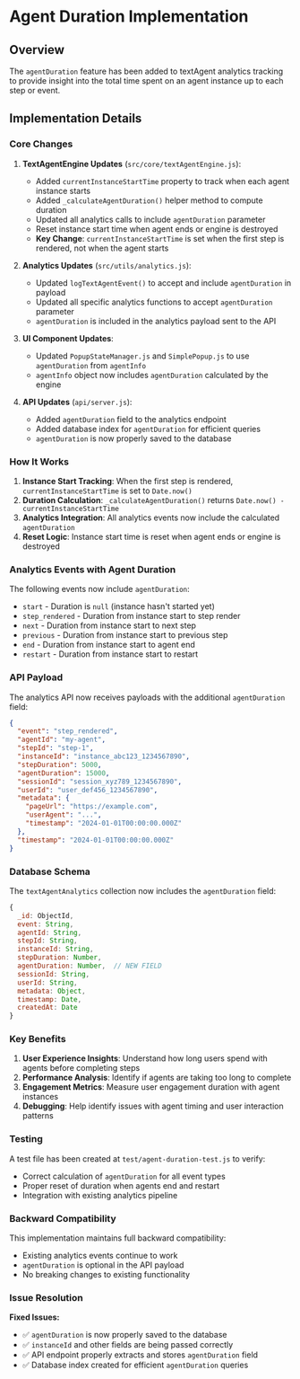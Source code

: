 # Agent Duration Implementation

## Overview

The `agentDuration` feature has been added to textAgent analytics tracking to provide insight into the total time spent on an agent instance up to each step or event.

## Implementation Details

### Core Changes

1. **TextAgentEngine Updates** (`src/core/textAgentEngine.js`):

   - Added `currentInstanceStartTime` property to track when each agent instance starts
   - Added `_calculateAgentDuration()` helper method to compute duration
   - Updated all analytics calls to include `agentDuration` parameter
   - Reset instance start time when agent ends or engine is destroyed
   - **Key Change**: `currentInstanceStartTime` is set when the first step is rendered, not when the agent starts

2. **Analytics Updates** (`src/utils/analytics.js`):

   - Updated `logTextAgentEvent()` to accept and include `agentDuration` in payload
   - Updated all specific analytics functions to accept `agentDuration` parameter
   - `agentDuration` is included in the analytics payload sent to the API

3. **UI Component Updates**:

   - Updated `PopupStateManager.js` and `SimplePopup.js` to use `agentDuration` from `agentInfo`
   - `agentInfo` object now includes `agentDuration` calculated by the engine

4. **API Updates** (`api/server.js`):
   - Added `agentDuration` field to the analytics endpoint
   - Added database index for `agentDuration` for efficient queries
   - `agentDuration` is now properly saved to the database

### How It Works

1. **Instance Start Tracking**: When the first step is rendered, `currentInstanceStartTime` is set to `Date.now()`
2. **Duration Calculation**: `_calculateAgentDuration()` returns `Date.now() - currentInstanceStartTime`
3. **Analytics Integration**: All analytics events now include the calculated `agentDuration`
4. **Reset Logic**: Instance start time is reset when agent ends or engine is destroyed

### Analytics Events with Agent Duration

The following events now include `agentDuration`:

- `start` - Duration is `null` (instance hasn't started yet)
- `step_rendered` - Duration from instance start to step render
- `next` - Duration from instance start to next step
- `previous` - Duration from instance start to previous step
- `end` - Duration from instance start to agent end
- `restart` - Duration from instance start to restart

### API Payload

The analytics API now receives payloads with the additional `agentDuration` field:

```json
{
  "event": "step_rendered",
  "agentId": "my-agent",
  "stepId": "step-1",
  "instanceId": "instance_abc123_1234567890",
  "stepDuration": 5000,
  "agentDuration": 15000,
  "sessionId": "session_xyz789_1234567890",
  "userId": "user_def456_1234567890",
  "metadata": {
    "pageUrl": "https://example.com",
    "userAgent": "...",
    "timestamp": "2024-01-01T00:00:00.000Z"
  },
  "timestamp": "2024-01-01T00:00:00.000Z"
}
```

### Database Schema

The `textAgentAnalytics` collection now includes the `agentDuration` field:

```javascript
{
  _id: ObjectId,
  event: String,
  agentId: String,
  stepId: String,
  instanceId: String,
  stepDuration: Number,
  agentDuration: Number,  // NEW FIELD
  sessionId: String,
  userId: String,
  metadata: Object,
  timestamp: Date,
  createdAt: Date
}
```

### Key Benefits

1. **User Experience Insights**: Understand how long users spend with agents before completing steps
2. **Performance Analysis**: Identify if agents are taking too long to complete
3. **Engagement Metrics**: Measure user engagement duration with agent instances
4. **Debugging**: Help identify issues with agent timing and user interaction patterns

### Testing

A test file has been created at `test/agent-duration-test.js` to verify:

- Correct calculation of `agentDuration` for all event types
- Proper reset of duration when agents end and restart
- Integration with existing analytics pipeline

### Backward Compatibility

This implementation maintains full backward compatibility:

- Existing analytics events continue to work
- `agentDuration` is optional in the API payload
- No breaking changes to existing functionality

### Issue Resolution

**Fixed Issues:**

- ✅ `agentDuration` is now properly saved to the database
- ✅ `instanceId` and other fields are being passed correctly
- ✅ API endpoint properly extracts and stores `agentDuration` field
- ✅ Database index created for efficient `agentDuration` queries
